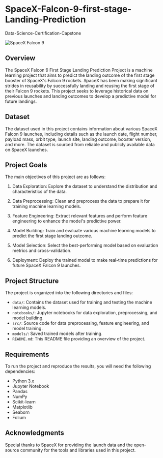 # SpaceX-Falcon-9-first-stage-Landing-Prediction
Data-Science-Certification-Capstone

![SpaceX Falcon 9](https://www.spacex.com/static/images/ogimage.jpg)

## Overview

The SpaceX Falcon 9 First Stage Landing Prediction Project is a machine learning project that aims to predict the landing outcome of the first stage booster of SpaceX's Falcon 9 rockets. SpaceX has been making significant strides in reusability by successfully landing and reusing the first stage of their Falcon 9 rockets. This project seeks to leverage historical data on previous launches and landing outcomes to develop a predictive model for future landings.

## Dataset

The dataset used in this project contains information about various SpaceX Falcon 9 launches, including details such as the launch date, flight number, payload mass, orbit type, launch site, landing outcome, booster version, and more. The dataset is sourced from reliable and publicly available data on SpaceX launches.

## Project Goals

The main objectives of this project are as follows:

1. Data Exploration: Explore the dataset to understand the distribution and characteristics of the data.

2. Data Preprocessing: Clean and preprocess the data to prepare it for training machine learning models.

3. Feature Engineering: Extract relevant features and perform feature engineering to enhance the model's predictive power.

4. Model Building: Train and evaluate various machine learning models to predict the first stage landing outcome.

5. Model Selection: Select the best-performing model based on evaluation metrics and cross-validation.

6. Deployment: Deploy the trained model to make real-time predictions for future SpaceX Falcon 9 launches.

## Project Structure

The project is organized into the following directories and files:

- `data/`: Contains the dataset used for training and testing the machine learning models.
- `notebooks/`: Jupyter notebooks for data exploration, preprocessing, and model building.
- `src/`: Source code for data preprocessing, feature engineering, and model training.
- `models/`: Saved trained models after training.
- `README.md`: This README file providing an overview of the project.

## Requirements

To run the project and reproduce the results, you will need the following dependencies:

- Python 3.x
- Jupyter Notebook
- Pandas
- NumPy
- Scikit-learn
- Matplotlib
- Seaborn
- Folium


## Acknowledgments

Special thanks to SpaceX for providing the launch data and the open-source community for the tools and libraries used in this project.
